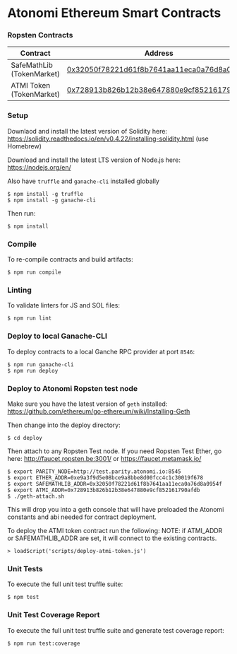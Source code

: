 # Atonomi Ethereum Smart Contracts

### Ropsten Contracts

| Contract  | Address |
| ------------- | ------------- |
| SafeMathLib (TokenMarket)  | [0x32050f78221d61f8b7641aa11eca0a76d8a0954f](https://ropsten.etherscan.io/address/0x32050f78221d61f8b7641aa11eca0a76d8a0954f#code)  |
| ATMI Token (TokenMarket)  | [0x728913b826b12b38e647880e9cf852161790afdb](https://ropsten.etherscan.io/address/0x728913b826b12b38e647880e9cf852161790afdb)  |


### Setup

Downlaod and install the latest version of Solidity here: https://solidity.readthedocs.io/en/v0.4.22/installing-solidity.html (use Homebrew)

Download and install the latest LTS version of Node.js here: https://nodejs.org/en/

Also have `truffle` and `ganache-cli` installed globally

```
$ npm install -g truffle
$ npm install -g ganache-cli
```

Then run: 

```
$ npm install
```

### Compile

To re-compile contracts and build artifacts:

```
$ npm run compile
```

### Linting

To validate linters for JS and SOL files:

```
$ npm run lint
```

### Deploy to local Ganache-CLI

To deploy contracts to a local Ganche RPC provider at port `8546`:

```
$ npm run ganache-cli
$ npm run deploy
```

### Deploy to Atonomi Ropsten test node

Make sure you have the latest version of `geth` installed: https://github.com/ethereum/go-ethereum/wiki/Installing-Geth

Then change into the deploy directory:

```
$ cd deploy
```

Then attach to any Ropsten Test node.  If you need Ropsten Test Ether, go here: http://faucet.ropsten.be:3001/ or https://faucet.metamask.io/

```
$ export PARITY_NODE=http://test.parity.atonomi.io:8545
$ export ETHER_ADDR=0xe9a3f9d5e08bce9a8bbe8d00fcc4c1c30019f678
$ export SAFEMATHLIB_ADDR=0x32050f78221d61f8b7641aa11eca0a76d8a0954f
$ export ATMI_ADDR=0x728913b826b12b38e647880e9cf852161790afdb
$ ./geth-attach.sh
```

This will drop you into a geth console that will have preloaded the Atonomi constants and abi needed for contract deployment.

To deploy the ATMI token contract run the following: 
NOTE: if ATMI_ADDR or SAFEMATHLIB_ADDR are set, it will connect to the existing contracts.

```
> loadScript('scripts/deploy-atmi-token.js')
```

### Unit Tests

To execute the full unit test truffle suite: 

```
$ npm test
```

### Unit Test Coverage Report

To execute the full unit test truffle suite and generate test coverage report:

```
$ npm run test:coverage
```
